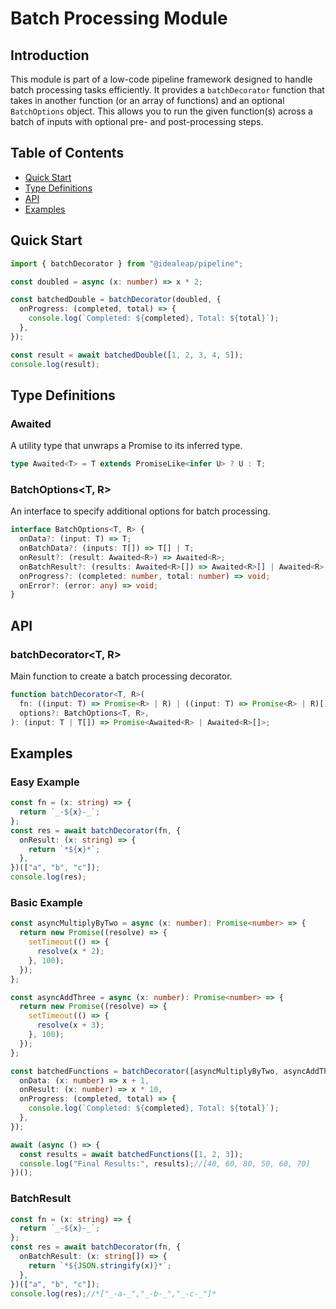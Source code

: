 # Batch Processing Module

## Introduction

This module is part of a low-code pipeline framework designed to handle batch processing tasks efficiently. It provides a `batchDecorator` function that takes in another function (or an array of functions) and an optional `BatchOptions` object. This allows you to run the given function(s) across a batch of inputs with optional pre- and post-processing steps.

## Table of Contents

- [Quick Start](#quick-start)
- [Type Definitions](#type-definitions)
- [API](#api)
- [Examples](#examples)

## Quick Start

```ts
import { batchDecorator } from "@idealeap/pipeline";

const doubled = async (x: number) => x * 2;

const batchedDouble = batchDecorator(doubled, {
  onProgress: (completed, total) => {
    console.log(`Completed: ${completed}, Total: ${total}`);
  },
});

const result = await batchedDouble([1, 2, 3, 4, 5]);
console.log(result); 

```

## Type Definitions

### Awaited

A utility type that unwraps a Promise to its inferred type.

```ts
type Awaited<T> = T extends PromiseLike<infer U> ? U : T;
```

### BatchOptions<T, R>

An interface to specify additional options for batch processing.

```ts
interface BatchOptions<T, R> {
  onData?: (input: T) => T;
  onBatchData?: (inputs: T[]) => T[] | T;
  onResult?: (result: Awaited<R>) => Awaited<R>;
  onBatchResult?: (results: Awaited<R>[]) => Awaited<R>[] | Awaited<R>;
  onProgress?: (completed: number, total: number) => void;
  onError?: (error: any) => void;
}
```

## API

### batchDecorator<T, R>

Main function to create a batch processing decorator.

```ts
function batchDecorator<T, R>(
  fn: ((input: T) => Promise<R> | R) | ((input: T) => Promise<R> | R)[],
  options?: BatchOptions<T, R>,
): (input: T | T[]) => Promise<Awaited<R> | Awaited<R>[]>;
```

## Examples

### Easy Example

```ts
const fn = (x: string) => {
  return `_-${x}-_`;
};
const res = await batchDecorator(fn, {
  onResult: (x: string) => {
    return `*${x}*`;
  },
})(["a", "b", "c"]);
console.log(res);
```

### Basic Example

```ts
const asyncMultiplyByTwo = async (x: number): Promise<number> => {
  return new Promise((resolve) => {
    setTimeout(() => {
      resolve(x * 2);
    }, 100);
  });
};

const asyncAddThree = async (x: number): Promise<number> => {
  return new Promise((resolve) => {
    setTimeout(() => {
      resolve(x + 3);
    }, 100);
  });
};

const batchedFunctions = batchDecorator([asyncMultiplyByTwo, asyncAddThree], {
  onData: (x: number) => x + 1,
  onResult: (x: number) => x * 10,
  onProgress: (completed, total) => {
    console.log(`Completed: ${completed}, Total: ${total}`);
  },
});

await (async () => {
  const results = await batchedFunctions([1, 2, 3]);
  console.log("Final Results:", results);//[40, 60, 80, 50, 60, 70]
})();
```

### BatchResult

```ts
const fn = (x: string) => {
  return `_-${x}-_`;
};
const res = await batchDecorator(fn, {
  onBatchResult: (x: string[]) => {
    return `*${JSON.stringify(x)}*`;
  },
})(["a", "b", "c"]);
console.log(res);//*["_-a-_","_-b-_","_-c-_"]*
```
